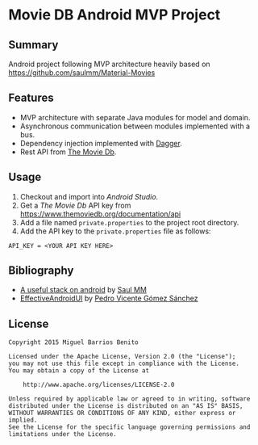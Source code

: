 # Movie DB Android MVP Project


## Summary

Android project following MVP architecture heavily based on https://github.com/saulmm/Material-Movies


## Features

* MVP architecture with separate Java modules for model and domain.
* Asynchronous communication between modules implemented with a bus.
* Dependency injection implemented with [Dagger][1].
* Rest API from [The Movie Db][2].


## Usage

1. Checkout and import into *Android Studio*.
2. Get a *The Movie Db* API key from https://www.themoviedb.org/documentation/api
3. Add a file named `private.properties` to the project root directory.
4. Add the API key to the `private.properties` file as follows:

```
API_KEY = <YOUR API KEY HERE>
```


## Bibliography

* [A useful stack on android][3] by [Saul MM][4]
* [EffectiveAndroidUI][5] by [Pedro Vicente Gómez Sánchez][6]


## License

```
Copyright 2015 Miguel Barrios Benito

Licensed under the Apache License, Version 2.0 (the "License");
you may not use this file except in compliance with the License.
You may obtain a copy of the License at

    http://www.apache.org/licenses/LICENSE-2.0

Unless required by applicable law or agreed to in writing, software
distributed under the License is distributed on an "AS IS" BASIS,
WITHOUT WARRANTIES OR CONDITIONS OF ANY KIND, either express or implied.
See the License for the specific language governing permissions and
limitations under the License.
```

[1]: http://square.github.io/dagger/
[2]: https://www.themoviedb.org/
[3]: http://saulmm.github.io/2015/02/02/A%20useful%20stack%20on%20android%20%231,%20architecture/
[4]: https://github.com/saulmm
[5]: https://github.com/pedrovgs/EffectiveAndroidUI
[6]: https://github.com/pedrovgs
